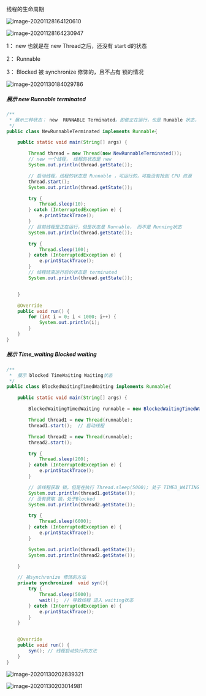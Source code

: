 线程的生命周期

![image-20201128164120610](C:\Users\localuser\AppData\Roaming\Typora\typora-user-images\image-20201128164120610.png)



![image-20201128164230947](C:\Users\localuser\AppData\Roaming\Typora\typora-user-images\image-20201128164230947.png)



1： new 也就是在 new Thread之后，还没有 start d的状态

2： Runnable 

3： Blocked  被 synchronize 修饰的，且不占有 锁的情况

![image-20201130184029786](C:\Users\localuser\AppData\Roaming\Typora\typora-user-images\image-20201130184029786.png)

##### 展示  new Runnable terminated

```java
/**
 * 展示三种状态： new  RUNNABLE Terminated。即使正在运行，也是 Runable 状态，不是Running
 */
public class NewRunnableTerminated implements Runnable{

    public static void main(String[] args) {

        Thread thread = new Thread(new NewRunnableTerminated());
        // new 一个线程， 线程的状态是 new
        System.out.println(thread.getState());

        // 启动线程，线程的状态是 Runnable ，可运行的，可能没有抢到 CPU 资源
        thread.start();
        System.out.println(thread.getState());

        try {
            Thread.sleep(10);
        } catch (InterruptedException e) {
            e.printStackTrace();
        }
        // 目前线程是正在运行，但是状态是 Runnable， 而不是 Running状态
        System.out.println(thread.getState());

        try {
            Thread.sleep(100);
        } catch (InterruptedException e) {
            e.printStackTrace();
        }
        // 线程结束运行后的状态是 terminated
        System.out.println(thread.getState());


    }

    @Override
    public void run() {
        for (int i = 0; i < 1000; i++) {
            System.out.println(i);
        }
    }
}
```



##### 展示 Time_waiting  Blocked waiting

```java
/**
 *  展示 blocked TimeWaiting Waiting状态
 */
public class BlockedWaitingTimedWaiting implements Runnable{

    public static void main(String[] args) {

        BlockedWaitingTimedWaiting runnable = new BlockedWaitingTimedWaiting();

        Thread thread1 = new Thread(runnable);
        thread1.start();  // 启动线程

        Thread thread2 = new Thread(runnable);
        thread2.start();

        try {
            Thread.sleep(200);
        } catch (InterruptedException e) {
            e.printStackTrace();
        }

        // 该线程获取 锁，但是在执行 Thread.sleep(5000); 处于 TIMED_WAITING 状态
        System.out.println(thread1.getState());
        // 没有获取 锁，处于Blocked
        System.out.println(thread2.getState());

        try {
            Thread.sleep(6000);
        } catch (InterruptedException e) {
            e.printStackTrace();
        }

        System.out.println(thread1.getState());
        System.out.println(thread2.getState());

    }

    // 被synchronize 修饰的方法
    private synchronized  void syn(){
        try {
            Thread.sleep(5000);
            wait();  // 导致线程 进入 waiting状态
        } catch (InterruptedException e) {
            e.printStackTrace();
        }
    }


    @Override
    public void run() {
        syn(); // 线程启动执行的方法
    }
}
```

![image-20201130202839321](C:\Users\localuser\AppData\Roaming\Typora\typora-user-images\image-20201130202839321.png)

![image-20201130203014981](C:\Users\localuser\AppData\Roaming\Typora\typora-user-images\image-20201130203014981.png)

